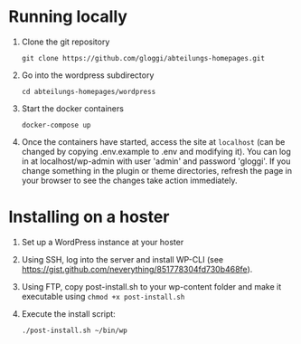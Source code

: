 # Running locally

1. Clone the git repository

    ```git clone https://github.com/gloggi/abteilungs-homepages.git```

2. Go into the wordpress subdirectory

    ```cd abteilungs-homepages/wordpress```

3. Start the docker containers

    ```docker-compose up```

4. Once the containers have started, access the site at ```localhost``` (can be changed by copying .env.example to .env and modifying it). You can log in at localhost/wp-admin with user 'admin' and password 'gloggi'. If you change something in the plugin or theme directories, refresh the page in your browser to see the changes take action immediately.


# Installing on a hoster

1. Set up a WordPress instance at your hoster

2. Using SSH, log into the server and install WP-CLI (see https://gist.github.com/neverything/851778304fd730b468fe).

3. Using FTP, copy post-install.sh to your wp-content folder and make it executable using ```chmod +x post-install.sh```

4. Execute the install script:

    ```./post-install.sh ~/bin/wp```
